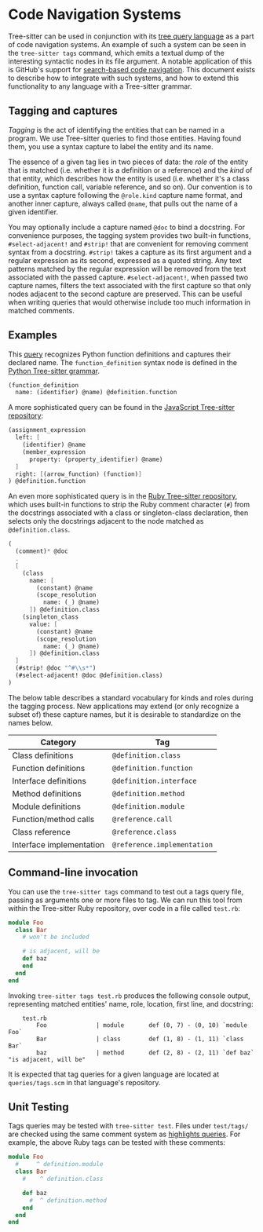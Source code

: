 # Code Navigation Systems

Tree-sitter can be used in conjunction with its [tree query language](https://tree-sitter.github.io/tree-sitter/using-parsers#pattern-matching-with-queries) as a part of code navigation systems. An example of such a system can be seen in the `tree-sitter tags` command, which emits a textual dump of the interesting syntactic nodes in its file argument. A notable application of this is GitHub's support for [search-based code navigation](https://docs.github.com/en/repositories/working-with-files/using-files/navigating-code-on-github#precise-and-search-based-navigation). This document exists to describe how to integrate with such systems, and how to extend this functionality to any language with a Tree-sitter grammar.

## Tagging and captures

*Tagging* is the act of identifying the entities that can be named in a program. We use Tree-sitter queries to find those entities. Having found them, you use a syntax capture to label the entity and its name.

The essence of a given tag lies in two pieces of data: the _role_ of the entity that is matched (i.e. whether it is a definition or a reference) and the _kind_ of that entity, which describes how the entity is used (i.e. whether it's a class definition, function call, variable reference, and so on). Our convention is to use a syntax capture following the `@role.kind` capture name format, and another inner capture, always called `@name`, that pulls out the name of a given identifier.

You may optionally include a capture named `@doc` to bind a docstring. For convenience purposes, the tagging system provides two built-in functions, `#select-adjacent!` and `#strip!` that are convenient for removing comment syntax from a docstring. `#strip!` takes a capture as its first argument and a regular expression as its second, expressed as a quoted string. Any text patterns matched by the regular expression will be removed from the text associated with the passed capture. `#select-adjacent!`, when passed two capture names, filters the text associated with the first capture so that only nodes adjacent to the second capture are preserved. This can be useful when writing queries that would otherwise include too much information in matched comments.

## Examples

This [query](https://github.com/tree-sitter/tree-sitter-python/blob/78c4e9b6b2f08e1be23b541ffced47b15e2972ad/queries/tags.scm#L4-L5) recognizes Python function definitions and captures their declared name. The `function_definition` syntax node is defined in the [Python Tree-sitter grammar](https://github.com/tree-sitter/tree-sitter-python/blob/78c4e9b6b2f08e1be23b541ffced47b15e2972ad/grammar.js#L354).

``` scheme
(function_definition
  name: (identifier) @name) @definition.function
```

A more sophisticated query can be found in the [JavaScript Tree-sitter repository](https://github.com/tree-sitter/tree-sitter-javascript/blob/fdeb68ac8d2bd5a78b943528bb68ceda3aade2eb/queries/tags.scm#L63-L70):

``` scheme
(assignment_expression
  left: [
    (identifier) @name
    (member_expression
      property: (property_identifier) @name)
  ]
  right: [(arrow_function) (function)]
) @definition.function
```

An even more sophisticated query is in the [Ruby Tree-sitter repository](https://github.com/tree-sitter/tree-sitter-ruby/blob/1ebfdb288842dae5a9233e2509a135949023dd82/queries/tags.scm#L24-L43), which uses built-in functions to strip the Ruby comment character (`#`) from the docstrings associated with a class or singleton-class declaration, then selects only the docstrings adjacent to the node matched as `@definition.class`.

``` scheme
(
  (comment)* @doc
  .
  [
    (class
      name: [
        (constant) @name
        (scope_resolution
          name: (_) @name)
      ]) @definition.class
    (singleton_class
      value: [
        (constant) @name
        (scope_resolution
          name: (_) @name)
      ]) @definition.class
  ]
  (#strip! @doc "^#\\s*")
  (#select-adjacent! @doc @definition.class)
)
```

The below table describes a standard vocabulary for kinds and roles during the tagging process. New applications may extend (or only recognize a subset of) these capture names, but it is desirable to standardize on the names below.

| Category                 | Tag                         |
|--------------------------|-----------------------------|
| Class definitions        | `@definition.class`         |
| Function definitions     | `@definition.function`      |
| Interface definitions    | `@definition.interface`     |
| Method definitions       | `@definition.method`        |
| Module definitions       | `@definition.module`        |
| Function/method calls    | `@reference.call`           |
| Class reference          | `@reference.class`          |
| Interface implementation | `@reference.implementation` |

## Command-line invocation

You can use the `tree-sitter tags` command to test out a tags query file, passing as arguments one or more files to tag. We can run this tool from within the Tree-sitter Ruby repository, over code in a file called `test.rb`:

``` ruby
module Foo
  class Bar
    # won't be included

    # is adjacent, will be
    def baz
    end
  end
end
```

Invoking `tree-sitter tags test.rb` produces the following console output, representing matched entities' name, role, location, first line, and docstring:

```
    test.rb
        Foo              | module       def (0, 7) - (0, 10) `module Foo`
        Bar              | class        def (1, 8) - (1, 11) `class Bar`
        baz              | method       def (2, 8) - (2, 11) `def baz`  "is adjacent, will be"
```

It is expected that tag queries for a given language are located at `queries/tags.scm` in that language's repository.

## Unit Testing

Tags queries may be tested with `tree-sitter test`. Files under `test/tags/` are checked using the same comment system as [highlights queries](https://tree-sitter.github.io/tree-sitter/syntax-highlighting#unit-testing). For example, the above Ruby tags can be tested with these comments:

```ruby
module Foo
  #     ^ definition.module
  class Bar
    #    ^ definition.class

    def baz
      #  ^ definition.method
    end
  end
end
```
